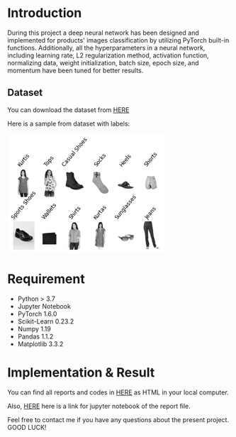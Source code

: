 # Introduction
During this project a deep neural network has been designed and implemented for products' images classification by utilizing PyTorch built-in functions. Additionally, all the hyperparameters in a neural network, including learning rate, L2 regularization method, activation function, normalizing data, weight initialization, batch size, epoch size, and momentum have been tuned for better results.

## Dataset
You can download the dataset from [HERE](https://drive.google.com/file/d/1aFjcSk9hBzsHusrjO3UjCg4xQo9Ubdr1/view?usp=sharing)

Here is a sample from dataset with labels:

![Sample](https://github.com/pmadinei/dl-img-pytorch/blob/master/docs/Samples.png)

# Requirement
* Python > 3.7
* Jupyter Notebook
* PyTorch 1.6.0
* Scikit-Learn 0.23.2
* Numpy 1.19
* Pandas 1.1.2
* Matplotlib 3.3.2

# Implementation & Result

<!--- I used ZIP.id to download dataset to my notebook, and then unzip the main folder. I transformed images into what is called gray-Scaled images. The "imshow" function, displays images in given labels and classes, "make_unique_images" makes uniques cattegories so that I can display each product without repeating ourselves, and lastly, I executed these functions. The "plot_distribution" function takes the data_loader and classes, and uses "draw_plot" to plot the amount of images from each class. --->

You can find all reports and codes in [HERE](https://doc-0s-9k-docs.googleusercontent.com/docs/securesc/ogg8m8b7ucubdtfvu61pbsghht3ij23b/kaj4bl30amkc15rqtqkc2jvv85v5gd8u/1605952650000/09915260226414736988/09915260226414736988/1tDqFtw3zG2fFodCR5TCqBm8l6Qo1R5Me?e=download&authuser=0&nonce=crdhba99ua9eo&user=09915260226414736988&hash=qac14j7csf780mkdoaefn3shr9ha0j6i) as HTML in your local computer. 

Also, [HERE](https://github.com/pmadinei/dl-img-pytorch/blob/master/PyTorch%20NN%20Image%20Classification.ipynb) here is a link for jupyter notebook of the report file.

Feel free to contact me if you have any questions about the present project. GOOD LUCK!
